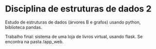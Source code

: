 # Disciplina de estruturas de dados 2
Estudo de estruturas de dados (árvores B e grafos) usando python, biblioteca pandas. 

Trabalho final: sistema de uma loja de livros virtual, usando flask. Se encontra na pasta /app_web.  
